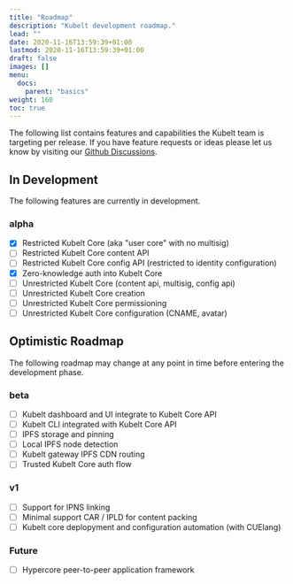 ```yaml
---
title: "Roadmap"
description: "Kubelt development roadmap."
lead: ""
date: 2020-11-16T13:59:39+01:00
lastmod: 2020-11-16T13:59:39+01:00
draft: false
images: []
menu:
  docs:
    parent: "basics"
weight: 160
toc: true
---
```


The following list contains features and capabilities the Kubelt team is targeting per release. If you have feature requests or ideas please let us know by visiting our [Github Discussions](https://github.com/kubelt/kubelt/discussions).

## In Development

The following features are currently in development.

### alpha

- [x] Restricted Kubelt Core (aka "user core" with no multisig)
- [ ] Restricted Kubelt Core content API
- [ ] Restricted Kubelt Core config API (restricted to identity configuration)
- [x] Zero-knowledge auth into Kubelt Core
- [ ] Unrestricted Kubelt Core (content api, multisig, config api)
- [ ] Unrestricted Kubelt Core creation
- [ ] Unrestricted Kubelt Core permissioning
- [ ] Unrestricted Kubelt Core configuration (CNAME, avatar)

## Optimistic Roadmap

The following roadmap may change at any point in time before entering the development phase.

### beta

- [ ] Kubelt dashboard and UI integrate to Kubelt Core API
- [ ] Kubelt CLI integrated with Kubelt Core API
- [ ] IPFS storage and pinning
- [ ] Local IPFS node detection
- [ ] Kubelt gateway IPFS CDN routing
- [ ] Trusted Kubelt Core auth flow

### v1

- [ ] Support for IPNS linking
- [ ] Minimal support CAR / IPLD for content packing
- [ ] Kubelt core deplopyment and configuration automation (with CUElang)

### Future

- [ ] Hypercore peer-to-peer application framework
